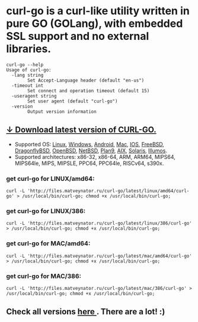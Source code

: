 # curl-go is a curl-like utility written in pure GO (GOLang), with embedded SSL support and no external libraries.

```
curl-go --help
Usage of curl-go:
  -lang string
    	Set Accept-Language header (default "en-us")
  -timeout int
    	Set connect and operation timeout (default 15)
  -useragent string
    	Set user agent (default "curl-go")
  -version
    	Output version information
```

## [↓ Download latest version of CURL-GO.](http://files.matveynator.ru/curl-go/) 

- Supported OS: [Linux](http://files.matveynator.ru/curl-go/latest/linux), [Windows](http://files.matveynator.ru/curl-go/latest/windows), [Android](http://files.matveynator.ru/curl-go/latest/android), [Mac](http://files.matveynator.ru/curl-go/latest/mac), [IOS](http://files.matveynator.ru/curl-go/latest/ios), [FreeBSD](http://files.matveynator.ru/curl-go/latest/freebsd), [DragonflyBSD](http://files.matveynator.ru/curl-go/latest/dragonfly), [OpenBSD](http://files.matveynator.ru/curl-go/latest/openbsd), [NetBSD](http://files.matveynator.ru/curl-go/latest/netbsd), [Plan9](http://files.matveynator.ru/curl-go/latest/plan9), [AIX](http://files.matveynator.ru/curl-go/latest/aix), [Solaris](http://files.matveynator.ru/curl-go/latest/solaris), [Illumos](http://files.matveynator.ru/curl-go/latest/illumos).
- Supported architectures: x86-32, x86-64, ARM, ARM64, MIPS64, MIPS64le, MIPS, MIPSLE, PPC64, PPC64le, RISCv64, s390x. 


### get curl-go for LINUX/amd64:
```
curl -L 'http://files.matveynator.ru/curl-go/latest/linux/amd64/curl-go' > /usr/local/bin/curl-go; chmod +x /usr/local/bin/curl-go;
```

### get curl-go for LINUX/386:
```
curl -L 'http://files.matveynator.ru/curl-go/latest/linux/386/curl-go' > /usr/local/bin/curl-go; chmod +x /usr/local/bin/curl-go;
```

### get curl-go for MAC/amd64:
```
curl -L 'http://files.matveynator.ru/curl-go/latest/mac/amd64/curl-go' > /usr/local/bin/curl-go; chmod +x /usr/local/bin/curl-go;
```

### get curl-go for MAC/386:
```
curl -L 'http://files.matveynator.ru/curl-go/latest/mac/386/curl-go' > /usr/local/bin/curl-go; chmod +x /usr/local/bin/curl-go;
```

## Check all versions [ here ](http://files.matveynator.ru/curl-go/). There are a lot! :)  
